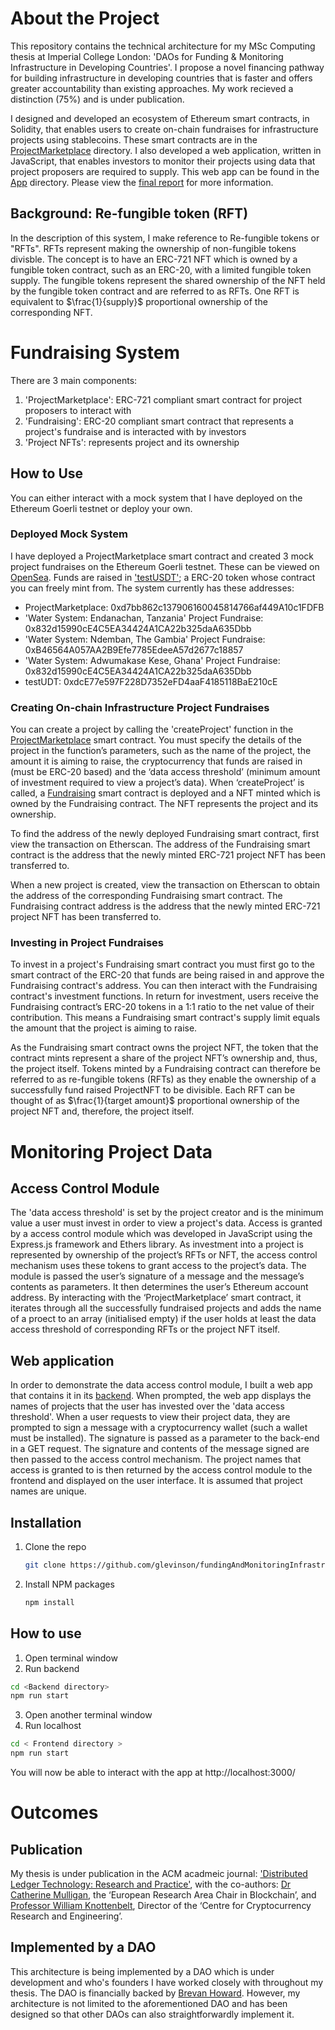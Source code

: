 # About the Project
This repository contains the technical architecture for my MSc Computing thesis at Imperial College London: 'DAOs for Funding & Monitoring Infrastructure in Developing Countries'. I propose a novel financing pathway for building infrastructure in developing countries that is faster and offers greater accountability than existing approaches. My work recieved a distinction (75%) and is under publication.

I designed and developed an ecosystem of Ethereum smart contracts, in Solidity, that enables users to create on-chain fundraises for infrastructure projects using stablecoins. These smart contracts are in the [ProjectMarketplace](ProjectMarketplace) directory. I also developed a web application, written in JavaScript, that enables investors to monitor their projects using data that project proposers are required to supply. This web app can be found in the [App](App) directory. Please view the [final report](final_report.pdf) for more information.

## Background: Re-fungible token (RFT)
In the description of this system, I make reference to Re-fungible tokens or "RFTs". RFTs represent making the ownership of non-fungible tokens divisble. The concept is to have an ERC-721 NFT which is owned by a fungible token contract, such as an ERC-20, with a limited fungible token supply. The fungible tokens represent the shared ownership of the NFT held by the fungible token contract and are referred to as RFTs. One RFT is equivalent to $\frac{1}{supply}$ proportional ownership of the corresponding NFT.

# Fundraising System
There are 3 main components:

1. 'ProjectMarketplace': ERC-721 compliant smart contract for project proposers to interact with
2. 'Fundraising': ERC-20 compliant smart contract that represents a project's fundraise and is interacted with by investors
3. 'Project NFTs': represents project and its ownership

## How to Use
You can either interact with a mock system that I have deployed on the Ethereum Goerli testnet or deploy your own.

### Deployed Mock System
I have deployed a ProjectMarketplace smart contract and created 3 mock project fundraises on the Ethereum Goerli testnet. These can be viewed on [OpenSea](https://testnets.opensea.io/collection/the-springdao-projectmarketplace-v2). Funds are raised in ['testUSDT'](ProjectMarketplace/contracts/testUSDT.sol); a ERC-20 token whose contract you can freely mint from. The system currently has these addresses:

- ProjectMarketplace: 0xd7bb862c137906160045814766af449A10c1FDFB
- 'Water System: Endanachan, Tanzania' Project Fundraise: 0x832d15990cE4C5EA34424A1CA22b325daA635Dbb
- 'Water System: Ndemban, The Gambia' Project Fundraise: 0xB46564A057AA2B9Efe7785EdeeA57d2677c18857
- 'Water System: Adwumakase Kese, Ghana' Project Fundraise: 0x832d15990cE4C5EA34424A1CA22b325daA635Dbb
- testUDT: 0xdcE77e597F228D7352eFD4aaF4185118BaE210cE

### Creating On-chain Infrastructure Project Fundraises
You can create a project by calling the 'createProject' function in the [ProjectMarketplace](ProjectMarketplace/contracts/ProjectMarketplace.sol) smart contract. You must specify the details of the project in the function’s parameters, such as the name of the project, the amount it is aiming to raise, the cryptocurrency that funds are raised in (must be ERC-20 based) and the ‘data access threshold’ (minimum amount of investment required to view a project’s data). When ‘createProject’ is called, a [Fundraising](ProjectMarketplace/contracts/Fundraising.sol) smart contract is deployed and a NFT minted which is owned by the Fundraising contract. The NFT represents the project and its ownership.

To find the address of the newly deployed Fundraising smart contract, first view the transaction on Etherscan. The address of the Fundraising smart contract is the address that the newly minted ERC-721 project NFT has been transferred to.

When a new project is created, view the transaction on Etherscan to obtain the address of the corresponding Fundraising smart contract. The Fundraising contract address is the address that the newly minted ERC-721 project NFT has been transferred to.

### Investing in Project Fundraises
To invest in a project's Fundraising smart contract you must first go to the smart contract of the ERC-20 that funds are being raised in and approve the Fundraising contract's address. You can then interact with the Fundraising contract's investment functions. In return for investment, users receive the Fundraising contract’s ERC-20 tokens in a 1:1 ratio to the net value of their contribution. This means a Fundraising smart contract's supply limit equals the amount that the project is aiming to raise. 

As the Fundraising smart contract owns the project NFT, the token that the contract mints represent a share of the project NFT’s ownership and, thus, the project itself. Tokens minted by a Fundraising contract can therefore be referred to as re-fungible tokens (RFTs) as they enable the ownership of a successfully fund raised ProjectNFT to be divisible. Each RFT can be thought of as $\frac{1}{target amount}$ proportional ownership of the project NFT and, therefore, the project itself. 

# Monitoring Project Data

## Access Control Module
The 'data access threshold' is set by the project creator and is the minimum value a user must invest in order to view a project's data. Access is granted by a access control module which was developed in JavaScript using the Express.js framework and Ethers library. As investment into a project is represented by ownership of the project’s RFTs or NFT, the access control mechanism uses these tokens to grant access to the project’s data. The module is passed the user’s signature of a message and the message’s contents as parameters. It then determines the user’s Ethereum account address. By interacting with the ‘ProjectMarketplace’ smart contract, it iterates through all the successfully fundraised projects and adds the name of a proect to an array (initialised empty) if the user holds at least the data access threshold of corresponding RFTs or the project NFT itself.

## Web application
In order to demonstrate the data access control module, I built a web app that contains it in its [backend](App/Backend/). When prompted, the web app displays the names of projects that the user has invested over the 'data access threshold'. When a user requests to view their project data, they are prompted to sign a message with a cryptocurrency wallet (such a wallet must be installed). The signature is passed as a parameter to the back-end in a GET request. The signature and contents of the message signed are then passed to the access control mechanism. The project names that access is granted to is then returned by the access control module to the frontend and displayed on the user interface. It is assumed that project names are unique.


## Installation
1. Clone the repo
   ```sh
   git clone https://github.com/glevinson/fundingAndMonitoringInfrastructure.git
   ```
2. Install NPM packages
   ```sh
   npm install
   ```

## How to use
1. Open terminal window
2. Run backend
  ```sh
  cd <Backend directory>
  npm run start
  ```
3. Open another terminal window
4. Run localhost
  ```sh
  cd < Frontend directory >
  npm run start
  ```

You will now be able to interact with the app at http://localhost:3000/

# Outcomes

## Publication
My thesis is under publication in the ACM acadmeic journal: ['Distributed Ledger Technology: Research and Practice'](https://dl.acm.org/journal/dlt), with the co-authors: [Dr Catherine Mulligan](https://www.imperial.ac.uk/people/c.mulligan), the ‘European Research Area Chair in Blockchain’, and [Professor William Knottenbelt](https://www.imperial.ac.uk/people/w.knottenbelt), Director of the ‘Centre for Cryptocurrency Research and Engineering’.


## Implemented by a DAO
This architecture is being implemented by a DAO which is under development and who's founders I have worked closely with throughout my thesis. The DAO is financially backed by [Brevan Howard](https://www.brevanhoward.com/). However, my architecture is not limited to the aforementioned DAO and has been designed so that other DAOs can also straightforwardly implement it.
